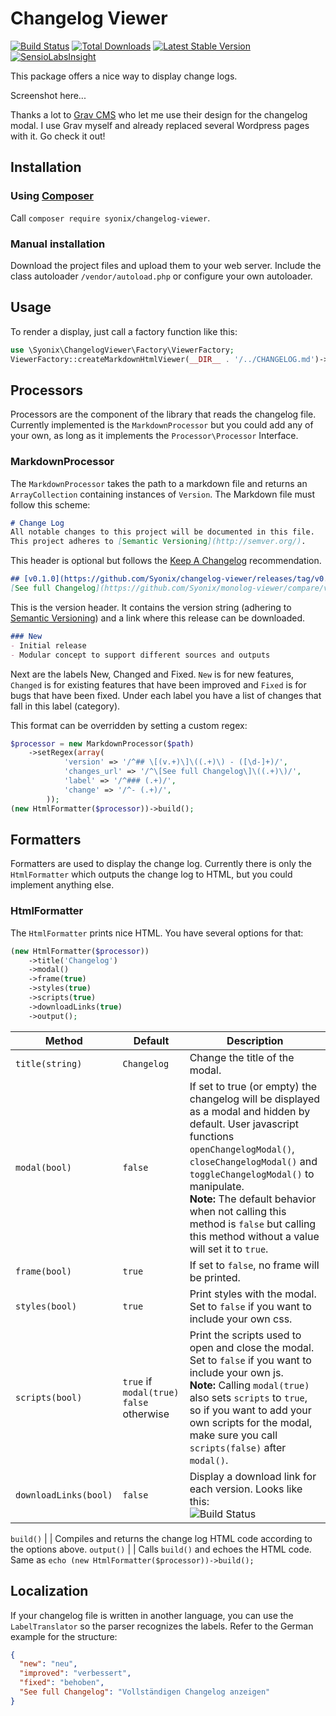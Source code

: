 # Changelog Viewer
[![Build Status](https://travis-ci.org/Syonix/changelog-viewer.svg?branch=master)](https://travis-ci.org/Syonix/changelog-viewer)
[![Total Downloads](https://poser.pugx.org/syonix/changelog-viewer/downloads.png)](https://packagist.org/packages/syonix/changelog-viewer)
[![Latest Stable Version](https://poser.pugx.org/syonix/changelog-viewer/v/stable.png)](https://packagist.org/packages/syonix/changelog-viewer)
[![SensioLabsInsight](https://insight.sensiolabs.com/projects/f0f52ed2-925c-4418-ba88-89c281bf4d44/mini.png)](https://insight.sensiolabs.com/projects/f0f52ed2-925c-4418-ba88-89c281bf4d44)

This package offers a nice way to display change logs.

Screenshot here...

Thanks a lot to [Grav CMS](http://getgrav.org) who let me use their design for the changelog modal. I use Grav myself and already replaced several Wordpress pages with it. Go check it out!

## Installation
### Using [Composer](https://getcomposer.org)
Call `composer require syonix/changelog-viewer`.

### Manual installation
Download the project files and upload them to your web server. 
Include the class autoloader `/vendor/autoload.php` or configure your own autoloader.

## Usage
To render a display, just call a factory function like this:
```php
use \Syonix\ChangelogViewer\Factory\ViewerFactory;
ViewerFactory::createMarkdownHtmlViewer(__DIR__ . '/../CHANGELOG.md')->build();
```

## Processors
Processors are the component of the library that reads the changelog file. Currently implemented is the `MarkdownProcessor` but you could add any of your own, as long as it implements the `Processor\Processor` Interface.

### MarkdownProcessor
The `MarkdownProcessor` takes the path to a markdown file and returns an `ArrayCollection` containing instances of `Version`.
The Markdown file must follow this scheme:
```md
# Change Log
All notable changes to this project will be documented in this file.
This project adheres to [Semantic Versioning](http://semver.org/).
```
This header is optional but follows the [Keep A Changelog](http://keepachangelog.com/) recommendation.

```md
## [v0.1.0](https://github.com/Syonix/changelog-viewer/releases/tag/v0.1.0) - 2016-01-23
[See full Changelog](https://github.com/Syonix/monolog-viewer/compare/v4.0.1...v4.0.2)
```
This is the version header. It contains the version string (adhering to [Semantic Versioning](http://semver.org/)) and a link where this release can be downloaded.

```md
### New
- Initial release
- Modular concept to support different sources and outputs
```

Next are the labels New, Changed and Fixed. `New` is for new features, `Changed` is for existing features that have been improved and `Fixed` is for bugs that have been fixed.
Under each label you have a list of changes that fall in this label (category).

This format can be overridden by setting a custom regex:
```php
$processor = new MarkdownProcessor($path)
    ->setRegex(array(
            'version' => '/^## \[(v.+)\]\((.+)\) - ([\d-]+)/',
            'changes_url' => '/^\[See full Changelog\]\((.+)\)/',
            'label' => '/^### (.+)/',
            'change' => '/^- (.+)/',
        ));
(new HtmlFormatter($processor))->build();
```

## Formatters
Formatters are used to display the change log. Currently there is only the `HtmlFormatter` which outputs the change log to HTML, but you could implement anything else.

### HtmlFormatter
The `HtmlFormatter` prints nice HTML. You have several options for that:
```php
(new HtmlFormatter($processor))
    ->title('Changelog')
    ->modal()
    ->frame(true)
    ->styles(true)
    ->scripts(true)
    ->downloadLinks(true)
    ->output();
```

Method | Default | Description
-------|---------|-----------------------------
`title(string)` | `Changelog` | Change the title of the modal.
`modal(bool)` | `false` | If set to true (or empty) the changelog will be displayed as a modal and hidden by default. User javascript functions `openChangelogModal()`, `closeChangelogModal()` and `toggleChangelogModal()` to manipulate. <br>**Note:** The default behavior when not calling this method is `false` but calling this method without a value will set it to `true`.
`frame(bool)` | `true` | If set to `false`, no frame will be printed.
`styles(bool)` | `true` | Print styles with the modal. Set to `false` if you want to include your own css.
`scripts(bool)` | `true` if `modal(true)` <br> `false` otherwise | Print the scripts used to open and close the modal. Set to `false` if you want to include your own js. <br>**Note:** Calling `modal(true)` also sets `scripts` to `true`, so if you want to add your own scripts for the modal, make sure you call `scripts(false)` after `modal()`.
`downloadLinks(bool)` | `false` | Display a download link for each version. Looks like this:<br> ![Build Status](https://github.com/Syonix/monolog-viewer/raw/master/demo/download_button.png)

`build()` | | Compiles and returns the change log HTML code according to the options above.
`output()` | | Calls `build()` and echoes the HTML code. <br>Same as `echo (new HtmlFormatter($processor))->build();`

## Localization

If your changelog file is written in another language, you can use the `LabelTranslator` so the parser recognizes the labels. Refer to the German example for the structure:
```json
{
  "new": "neu",
  "improved": "verbessert",
  "fixed": "behoben",
  "See full Changelog": "Vollständigen Changelog anzeigen"
}
```
